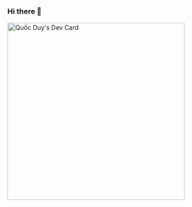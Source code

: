 ### Hi there 👋
<a href="https://app.daily.dev/duyvjppro"><img src="https://api.daily.dev/devcards/b52527adcefc46fc8f7eda9f9d357bba.png?r=4t8" width="400" alt="Quốc Duy's Dev Card"/></a>
<!--
**nqduy1999/nqduy1999** is a ✨ _special_ ✨ repository because its `README.md` (this file) appears on your GitHub profile.

Here are some ideas to get you started:

- 🔭 I’m currently working on ...
- 🌱 I’m currently learning ...
- 👯 I’m looking to collaborate on ...
- 🤔 I’m looking for help with ...
- 💬 Ask me about ...
- 📫 How to reach me: ...
- 😄 Pronouns: ...
- ⚡ Fun fact: ...
-->
